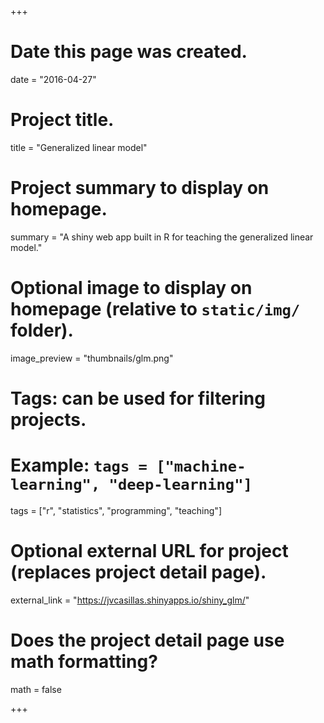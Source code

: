 +++
# Date this page was created.
date = "2016-04-27"

# Project title.
title = "Generalized linear model"

# Project summary to display on homepage.
summary = "A shiny web app built in R for teaching the generalized linear model."

# Optional image to display on homepage (relative to `static/img/` folder).
image_preview = "thumbnails/glm.png"

# Tags: can be used for filtering projects.
# Example: `tags = ["machine-learning", "deep-learning"]`
tags = ["r", "statistics", "programming", "teaching"]

# Optional external URL for project (replaces project detail page).
external_link = "https://jvcasillas.shinyapps.io/shiny_glm/"

# Does the project detail page use math formatting?
math = false

+++


